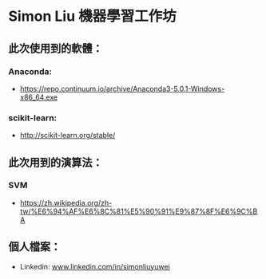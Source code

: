# Simon Liu 機器學習工作坊

## 此次使用到的軟體：
### Anaconda:
- https://repo.continuum.io/archive/Anaconda3-5.0.1-Windows-x86_64.exe

### scikit-learn:
- http://scikit-learn.org/stable/

## 此次用到的演算法：

### SVM
- https://zh.wikipedia.org/zh-tw/%E6%94%AF%E6%8C%81%E5%90%91%E9%87%8F%E6%9C%BA

## 個人檔案：
- Linkedin: www.linkedin.com/in/simonliuyuwei
